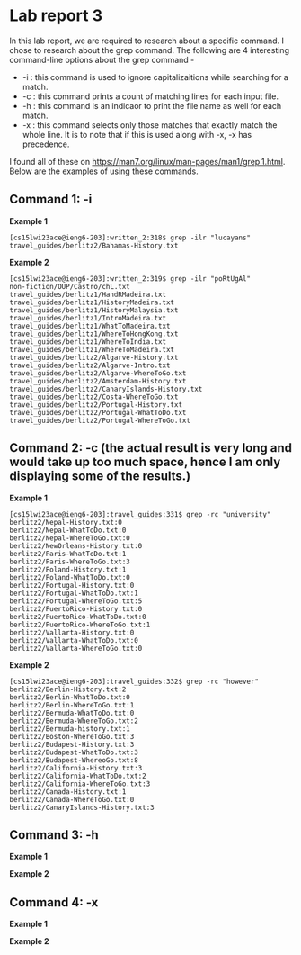 # Lab report 3
In this lab report, we are required to research about a specific command. I chose to research about the grep command. The following are 4 interesting command-line options about the grep command - 
* -i : this command is used to ignore capitalizaitions while searching for a match.
* -c : this command prints a count of matching lines for each input file.
* -h : this command is an indicaor to print the file name as well for each match.
* -x : this command selects only those matches that exactly match the whole line. It is to note that if this is used along with -x, -x has precedence.

I found all of these on https://man7.org/linux/man-pages/man1/grep.1.html. Below are the examples of using these commands.
## Command 1: -i
**Example 1**
```
[cs15lwi23ace@ieng6-203]:written_2:318$ grep -ilr "lucayans"
travel_guides/berlitz2/Bahamas-History.txt
```

**Example 2**
```
[cs15lwi23ace@ieng6-203]:written_2:319$ grep -ilr "poRtUgAl"
non-fiction/OUP/Castro/chL.txt
travel_guides/berlitz1/HandRMadeira.txt
travel_guides/berlitz1/HistoryMadeira.txt
travel_guides/berlitz1/HistoryMalaysia.txt
travel_guides/berlitz1/IntroMadeira.txt
travel_guides/berlitz1/WhatToMadeira.txt
travel_guides/berlitz1/WhereToHongKong.txt
travel_guides/berlitz1/WhereToIndia.txt
travel_guides/berlitz1/WhereToMadeira.txt
travel_guides/berlitz2/Algarve-History.txt
travel_guides/berlitz2/Algarve-Intro.txt
travel_guides/berlitz2/Algarve-WhereToGo.txt
travel_guides/berlitz2/Amsterdam-History.txt
travel_guides/berlitz2/CanaryIslands-History.txt
travel_guides/berlitz2/Costa-WhereToGo.txt
travel_guides/berlitz2/Portugal-History.txt
travel_guides/berlitz2/Portugal-WhatToDo.txt
travel_guides/berlitz2/Portugal-WhereToGo.txt
```

## Command 2: -c (the actual result is very long and would take up too much space, hence I am only displaying some of the results.)
**Example 1**
```
[cs15lwi23ace@ieng6-203]:travel_guides:331$ grep -rc "university"
berlitz2/Nepal-History.txt:0
berlitz2/Nepal-WhatToDo.txt:0
berlitz2/Nepal-WhereToGo.txt:0
berlitz2/NewOrleans-History.txt:0
berlitz2/Paris-WhatToDo.txt:1
berlitz2/Paris-WhereToGo.txt:3
berlitz2/Poland-History.txt:1
berlitz2/Poland-WhatToDo.txt:0
berlitz2/Portugal-History.txt:0
berlitz2/Portugal-WhatToDo.txt:1
berlitz2/Portugal-WhereToGo.txt:5
berlitz2/PuertoRico-History.txt:0
berlitz2/PuertoRico-WhatToDo.txt:0
berlitz2/PuertoRico-WhereToGo.txt:1
berlitz2/Vallarta-History.txt:0
berlitz2/Vallarta-WhatToDo.txt:0
berlitz2/Vallarta-WhereToGo.txt:0
```



**Example 2**
```
[cs15lwi23ace@ieng6-203]:travel_guides:332$ grep -rc "however"   
berlitz2/Berlin-History.txt:2
berlitz2/Berlin-WhatToDo.txt:0
berlitz2/Berlin-WhereToGo.txt:1
berlitz2/Bermuda-WhatToDo.txt:0
berlitz2/Bermuda-WhereToGo.txt:2
berlitz2/Bermuda-history.txt:1
berlitz2/Boston-WhereToGo.txt:3
berlitz2/Budapest-History.txt:3
berlitz2/Budapest-WhatToDo.txt:3
berlitz2/Budapest-WhereoGo.txt:8
berlitz2/California-History.txt:3
berlitz2/California-WhatToDo.txt:2
berlitz2/California-WhereToGo.txt:3
berlitz2/Canada-History.txt:1
berlitz2/Canada-WhereToGo.txt:0
berlitz2/CanaryIslands-History.txt:3
```

## Command 3: -h
**Example 1**


**Example 2**

## Command 4: -x
**Example 1**


**Example 2**




